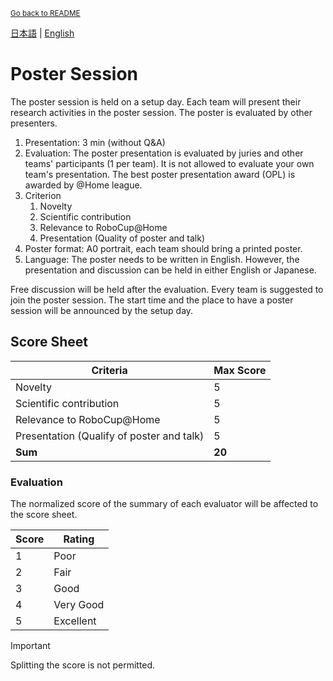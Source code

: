 <sub>[Go back to README](../../README_en.md)</sub>

[日本語](./ps_ja.md) | [English](./gpsen.md)

# Poster Session

The poster session is held on a setup day. Each team will present their research activities in the poster session. The poster is evaluated by other presenters.

1. Presentation: 3 min (without Q&A)
2. Evaluation: The poster presentation is evaluated by juries and other teams' participants (1 per team). It is not allowed to evaluate your own team's presentation. The best poster presentation award (OPL) is awarded by @Home league.
3. Criterion
   1. Novelty
   2. Scientific contribution
   3. Relevance to RoboCup@Home
   4. Presentation (Quality of poster and talk)
4. Poster format: A0 portrait, each team should bring a printed poster.
5. Language: The poster needs to be written in English. However, the presentation and discussion can be held in either English or Japanese.

Free discussion will be held after the evaluation. Every team is suggested to join the poster session.
The start time and the place to have a poster session will be announced by the setup day.

## Score Sheet

|Criteria|Max Score|
|---|-------|
| Novelty | 5 |
| Scientific contribution | 5 |
| Relevance to RoboCup@Home | 5 |
| Presentation (Qualify of poster and talk) | 5 |
| **Sum** | **20** |

### Evaluation
The normalized score of the summary of each evaluator will be affected to the score sheet.

| Score | Rating |
|---|---|
| 1 | Poor |
| 2 | Fair |
| 3 | Good |
| 4 | Very Good |
| 5 | Excellent |

> [!IMPORTANT]  
> Splitting the score is not permitted.